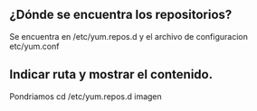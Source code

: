 ## ¿Dónde se encuentra los repositorios?
Se encuentra en /etc/yum.repos.d y el archivo de configuracion etc/yum.conf 

## Indicar ruta y mostrar el contenido.
Pondriamos cd /etc/yum.repos.d 
imagen




